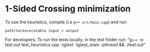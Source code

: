 # 1-Sided Crossing minimization

To use the heuristics, compile (i.e `g++ src/main.cpp`) and run:
```
path/to/excecutable input > output
```

For developers:
To run the tests locally, in the test folder run:
"g++ -o test.out test_heuristics.cpp -lgtest -lgtest_main -pthread && ./test.out"
